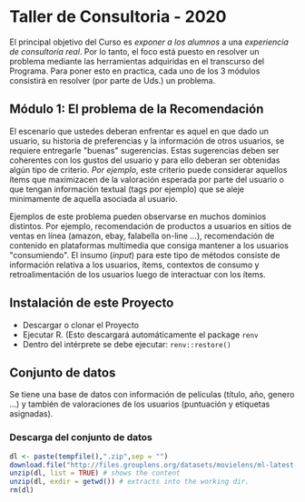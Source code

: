 # Taller de Consultoria - 2020


El principal objetivo del Curso es *exponer a los alumnos* a una *experiencia de consultoría real*. 
Por lo tanto, el foco está puesto en resolver un problema mediante las herramientas adquiridas en el 
transcurso del Programa. Para poner esto en practica, cada uno de los 3 módulos 
consistirá en resolver (por parte de Uds.) un problema.


## Módulo 1: El problema de la Recomendación

El escenario que ustedes deberan enfrentar es aquel en que dado un usuario, su historia de preferencias y la información de otros usuarios, se requiere entregarle "buenas" sugerencias. Estas sugerencias deben ser coherentes con los gustos del usuario y para ello deberan ser obtenidas algún tipo de criterio. *Por ejemplo*, este criterio puede considerar aquellos ítems que maximizacen de la valoración esperada por parte del usuario o que tengan información textual (tags por ejemplo) que se aleje minimamente de aquella asociada al usuario.

Ejemplos de este problema pueden observarse en muchos dominios distintos. Por ejemplo, recomendación de productos a usuarios en sitios de ventas en línea (amazon, ebay, falabella on-line ...), recomendación de contenido en plataformas multimedia que consiga mantener a los usuarios "consumiendo". El insumo (*input*) para este tipo de métodos consiste de información relativa a los usuarios, ítems, contextos de consumo y retroalimentación de los usuarios luego de interactuar con los ítems.

## Instalación de este Proyecto

* Descargar o clonar el Proyecto
* Ejecutar R. (Esto descargará automáticamente el package `renv`
* Dentro del intérprete se debe ejecutar: `renv::restore()`

## Conjunto de datos

Se tiene una base de datos con información de películas (título, año, genero ...) y
también de valoraciones de los usuarios (puntuación y etiquetas asignadas).

### Descarga del conjunto de datos

```r
dl <- paste(tempfile(),".zip",sep = "")
download.file("http://files.grouplens.org/datasets/movielens/ml-latest-small.zip", dl)
unzip(dl, list = TRUE) # shows the content
unzip(dl, exdir = getwd()) # extracts into the working dir.
rm(dl)
```

